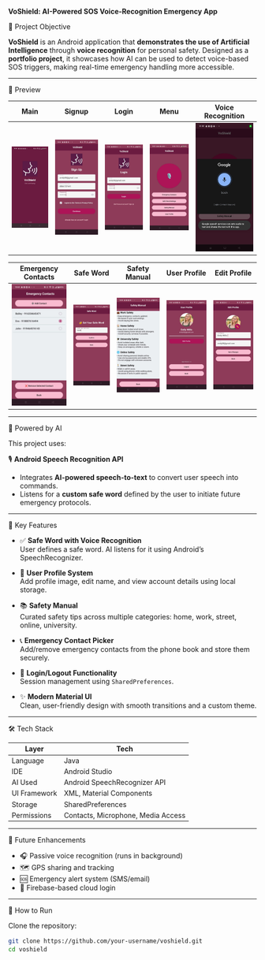 **VoShield: AI-Powered SOS Voice-Recognition Emergency App**

 🎯 Project Objective

**VoShield** is an Android application that **demonstrates the use of Artificial Intelligence** through **voice recognition** for personal safety. Designed as a **portfolio project**, it showcases how AI can be used to detect voice-based SOS triggers, making real-time emergency handling more accessible.

---

📲 Preview

| Main | Signup | Login | Menu | Voice Recognition |
|------|--------|-------|------|------------------|
| ![Main](screenshots/main.jpg) | ![Signup](screenshots/signup.jpg) | ![Login](screenshots/login.jpg) | ![Menu](screenshots/menu.jpg) | ![Voice](screenshots/voice_recognition.jpg) |

| Emergency Contacts | Safe Word | Safety Manual | User Profile | Edit Profile |
|--------------------|-----------|----------------|--------------|--------------|
| ![Contacts](screenshots/emergency_contacts.jpg) | ![SafeWord](screenshots/safeword.jpg) | ![Manual](screenshots/safety_manual.jpg) | ![Profile](screenshots/profile.jpg) | ![Edit](screenshots/edit_profile.jpg) |

---

🤖 Powered by AI

This project uses:

🎙️ **Android Speech Recognition API**  
  - Integrates **AI-powered speech-to-text** to convert user speech into commands.  
  - Listens for a **custom safe word** defined by the user to initiate future emergency protocols.

---

🚀 Key Features

- ✅ **Safe Word with Voice Recognition**  
  User defines a safe word. AI listens for it using Android’s SpeechRecognizer.

- 👤 **User Profile System**  
  Add profile image, edit name, and view account details using local storage.

- 📚 **Safety Manual**  
  Curated safety tips across multiple categories: home, work, street, online, university.

- 📞 **Emergency Contact Picker**  
  Add/remove emergency contacts from the phone book and store them securely.

- 🔐 **Login/Logout Functionality**  
  Session management using `SharedPreferences`.

- ✨ **Modern Material UI**  
  Clean, user-friendly design with smooth transitions and a custom theme.

---


🛠️ Tech Stack

| Layer        | Tech                                    |
|--------------|------------------------------------------|
| Language     | Java                                     |
| IDE          | Android Studio                           |
| AI Used      | Android SpeechRecognizer API             |
| UI Framework | XML, Material Components                 |
| Storage      | SharedPreferences                        |
| Permissions  | Contacts, Microphone, Media Access       |

---

🧪 Future Enhancements

- 🎧 Passive voice recognition (runs in background)
- 🗺️ GPS sharing and tracking
- 🆘 Emergency alert system (SMS/email)
- 🔐 Firebase-based cloud login

---

🔧 How to Run

Clone the repository:
   ```bash
   git clone https://github.com/your-username/voshield.git
   cd voshield
